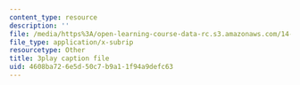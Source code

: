 ```yaml
---
content_type: resource
description: ''
file: /media/https%3A/open-learning-course-data-rc.s3.amazonaws.com/14-01-principles-of-microeconomics-fall-2018/4608ba726e5d50c7b9a11f94a9defc63_F0ulAkrfvzo.vtt
file_type: application/x-subrip
resourcetype: Other
title: 3play caption file
uid: 4608ba72-6e5d-50c7-b9a1-1f94a9defc63
---
```

